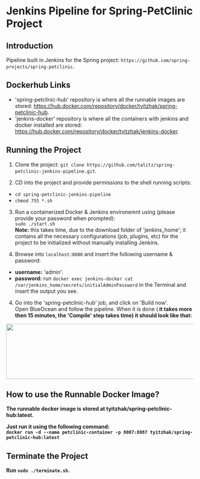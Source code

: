 # Jenkins Pipeline for Spring-PetClinic Project

## Introduction
Pipeline built in Jenkins for the Spring project: ```https://github.com/spring-projects/spring-petclinic```.

## Dockerhub Links
- 'spring-petclinic-hub' repository is where all the runnable images are stored: https://hub.docker.com/repository/docker/tyitzhak/spring-petclinic-hub.
- 'jenkins-docker' repository is where all the containers with jenkins and docker installed are stored: https://hub.docker.com/repository/docker/tyitzhak/jenkins-docker.

## Running the Project

1) Clone the project: ```git clone https://github.com/talitz/spring-petclinic-jenkins-pipeline.git```.

2) CD into the project and provide permissions to the shell running scripts:</br>
- ```cd spring-petclinic-jenkins-pipeline```
- ```chmod 755 *.sh```

3) Run a containerized Docker & Jenkins environemnt using (please provide your password when prompted):</br>
```sudo ./start.sh```
</br><b>Note:</b> this takes time, due to the download folder of 'jenkins_home'; it contains all the necessary configurations (job, plugins, etc) for the project to be initialized without manually installing Jenkins.

3) Browse into ```localhost:8080``` and insert the following username & password:
- <b>username:</b> 'admin'.
- <b>password:</b> run ```docker exec jenkins-docker cat /var/jenkins_home/secrets/initialAdminPassword``` in the Terminal and insert the output you see.

4) Go into the 'spring-petclinic-hub' job, and click on 'Build now'.</br>
Open BlueOcean and follow the pipeline. When it is done (<b> it takes more then 15 minutes, the 'Compile' step takes time) it should look like that:

<img src="https://i.ibb.co/5GjpB5s/Screen-Shot-2020-01-04-at-19-34-58.png" align="center" height="148" width="888" >

## How to use the Runnable Docker Image?
The runnable docker image is stored at tyitzhak/spring-petclinic-hub:latest.

Just run it using the following command:</br>
```docker run -d --name petclinic-container -p 8087:8087 tyitzhak/spring-petclinic-hub:latest```

## Terminate the Project
Run ```sudo ./terminate.sh```.
